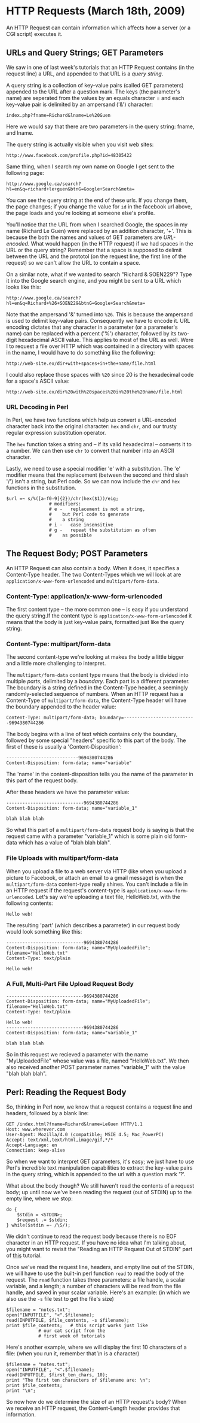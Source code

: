 # HTTP Requests (March 18th, 2009)

An HTTP Request can contain information which affects how a server (or a CGI script) executes it.

## URLs and Query Strings; GET Parameters

We saw in one of last week's tutorials that an HTTP Request contains (in the request line) a URL, and appended to that URL is a _query string_.

A query string is a collection of key-value pairs (called GET parameters) appended to the URL after a question mark. The keys (the parameter's name) are seperated from the values by an equals character = and each key-value pair is delimited by an ampersand ('&') character:

    index.php?fname=Richard&lname=Le%20Guen

Here we would say that there are two parameters in the query string: fname, and lname.

The query string is actually visible when you visit web sites:

    http://www.facebook.com/profile.php?id=48305422

Same thing, when I search my own name on Google I get sent to the following page:

    http://www.google.ca/search?hl=en&q=richard+le+guen&btnG=Google+Search&meta=

You can see the query string at the end of these urls. If you change them, the page changes; if you change the value for `id` in the facebook url above, the page loads and you're looking at someone else's profile.

You'll notice that the URL from when I searched Google, the spaces in my name (Richard Le Guen) were replaced by an addition character, '+'. This is because the both the names and values of GET parameters are _URL-encoded_. What would happen (in the HTTP request) if we had spaces in the URL or the query string? Remember that a space is supposed to delimit between the URL and the prototol (on the request line, the first line of the request) so we can't allow the URL to contain a space.

On a similar note, what if we wanted to search "Richard & SOEN229"? Type it into the Google search engine, and you might be sent to a URL which looks like this:

    http://www.google.ca/search?hl=en&q=Richard+%26+SOEN229&btnG=Google+Search&meta=

Note that the ampersand '&' turned into `%26`. This is because the ampersand is used to delimit key-value pairs. Consequently we have to encode it. URL encoding dictates that any character in a parameter (or a parameter's name) can be replaced with a percent ('%') character, followed by its two-digit hexadecimal ASCII value. This applies to most of the URL as well. Were I to request a file over HTTP which was contained in a directory with spaces in the name, I would have to do something like the following:

    http://web-site.ex/dir+with+spaces+in+the+name/file.html

I could also replace those spaces with `%20` since 20 is the hexadecimal code for a space's ASCII value:

    http://web-site.ex/dir%20with%20spaces%20in%20the%20name/file.html

### URL Decoding in Perl

In Perl, we have two functions which help us convert a URL-encoded character back into the original character: `hex` and `chr`, and our trusty regular expression substitution operator.

The `hex` function takes a string and – if its valid hexadecimal – converts it to a number. We can then use `chr` to convert that number into an ASCII character.

Lastly, we need to use a special modifier 'e' with a substitution. The 'e' modifier means that the replacement (between the second and third slash '/') isn't a string, but Perl code. So we can now include the `chr` and `hex` functions in the substitution.

    $url =~ s/%([a-f0-9]{2})/chr(hex($1))/eig;
    				# modifiers:
    				# e -	replacement is not a string,
    				#	 but Perl code to generate
    				#	 a string
    				# i -	case insensitive
    				# g -	repeat the substitution as often
    				#	 as possible

## The Request Body; POST Parameters

An HTTP Request can also contain a body. When it does, it specifies a Content-Type header. The two Content-Types which we will look at are `application/x-www-form-urlencoded` and `multipart/form-data`.

### Content-Type: application/x-www-form-urlencoded

The first content type – the more common one – is easy if you understand the query string.If the content type is `application/x-www-form-urlencoded` it means that the body is just key-value pairs, formatted just like the query string.

### Content-Type: multipart/form-data

The second content-type we're looking at makes the body a little bigger and a little more challenging to interpret.

The `multipart/form-data` content type means that the body is divided into multiple _parts_, delimited by a _boundary_. Each part is a different parameter. The boundary is a string defined in the Content-Type header, a seemingly randomly-selected sequence of numbers. When an HTTP request has a Content-Type of `multipart/form-data`, the Content-Type header will have the boundary appended to the header value:

    Content-Type: multipart/form-data; boundary=---------------------------9694380744286

The body begins with a line of text which contains only the boundary, followed by some special "headers" specific to this part of the body. The first of these is usually a 'Content-Disposition':

    ---------------------------9694380744286
    Content-Disposition: form-data; name="variable"

The 'name' in the content-disposition tells you the name of the parameter in this part of the request body.

After these headers we have the parameter value:

    -----------------------------9694380744286
    Content-Disposition: form-data; name="variable_1"

    blah blah blah

So what this part of a `multipart/form-data` request body is saying is that the request came with a parameter "variable_1" which is some plain old form-data which has a value of "blah blah blah".

### File Uploads with multipart/form-data

When you upload a file to a web server via HTTP (like when you upload a picture to Facebook, or attach an email to a gmail message) is when the `multipart/form-data` content-type really shines. You can't include a file in an HTTP request if the request's content-type is `application/x-www-form-urlencoded`. Let's say we're uploading a text file, HelloWeb.txt, with the following contents:

    Hello web!

The resulting 'part' (which describes a parameter) in our request body would look something like this:

    -----------------------------9694380744286
    Content-Disposition: form-data; name="MyUploadedFile"; filename="HelloWeb.txt"
    Content-Type: text/plain

    Hello web!

### A Full, Multi-Part File Upload Request Body

    -----------------------------9694380744286
    Content-Disposition: form-data; name="MyUploadedFile"; filename="HelloWeb.txt"
    Content-Type: text/plain

    Hello web!
    -----------------------------9694380744286
    Content-Disposition: form-data; name="variable_1"

    blah blah blah

So in this request we recieved a parameter with the name "MyUploadedFile" whose value was a file, named "HelloWeb.txt". We then also received another POST parameter names "variable_1" with the value "blah blah blah".

## Perl: Reading the Request Body

So, thinking in Perl now, we know that a request contains a request line and headers, followed by a blank line:

    GET /index.html?fname=Richard&lname=LeGuen HTTP/1.1
    Host: www.wherever.com
    User-Agent: Mozilla/4.0 (compatible; MSIE 4.5; Mac_PowerPC)
    Accept: text/xml,text/html,image/gif,*/*
    Accept-Language: en
    Connection: keep-alive

So when we want to interpret GET parameters, it's easy; we just have to use Perl's incredible text manipulation capabilities to extract the key-value pairs in the query string, which is appended to the url with a question mark '?'.

What about the body though? We still haven't read the contents of a request body; up until now we've been reading the request (out of STDIN) up to the empty line, where we stop:

    do {
    	$stdin = <STDIN>;
    	$request .= $stdin;
    } while($stdin =~ /\S/);

We didn't continue to read the request body because there is no EOF character in an HTTP request. If you have no idea what I'm talking about, you might want to revisit the "Reading an HTTP Request Out of STDIN" part of [this](tut-13.http-script.md) tutorial.

Once we've read the request line, headers, and empty line out of the STDIN, we will have to use the built-in perl function `read` to read the body of the request. The `read` function takes three parameters: a file handle, a scalar variable, and a length; a number of characters will be read from the file handle, and saved in your scalar variable. Here's an example: (in which we also use the `-s` file test to get the file's size)

    $filename = "notes.txt";
    open("INPUTFILE", "<".$filename);
    read(INPUTFILE, $file_contents, -s $filename);
    print $file_contents;	# this script works just like
    			# our cat script from the
    			# first week of tutorials

Here's another example, where we will display the first 10 characters of a file: (when you run it, remember that \n is a character)

    $filename = "notes.txt";
    open("INPUTFILE", "<".$filename);
    read(INPUTFILE, $first_ten_chars, 10);
    print "The first ten characters of $filename are: \n";
    print $file_contents;
    print "\n";

So now how do we determine the size of an HTTP request's body? When we receive an HTTP request, the Content-Length header provides that information.
